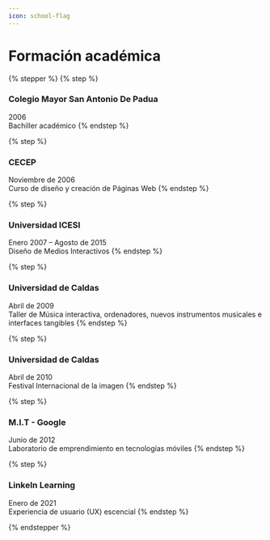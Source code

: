 ```yaml
---
icon: school-flag
---
```


# Formación académica

{% stepper %}
{% step %}
### Colegio Mayor San Antonio De Padua

2006\
Bachiller académico
{% endstep %}

{% step %}
### CECEP

Noviembre de 2006\
Curso de diseño y creación de Páginas  Web
{% endstep %}

{% step %}
### Universidad ICESI

Enero 2007 – Agosto de 2015\
Diseño de Medios Interactivos
{% endstep %}

{% step %}
### Universidad de Caldas

Abril de 2009\
Taller de Música interactiva, ordenadores, nuevos instrumentos musicales e interfaces tangibles
{% endstep %}

{% step %}
### Universidad de Caldas

Abril de 2010\
Festival Internacional de la imagen
{% endstep %}

{% step %}
### M.I.T - Google

Junio de 2012\
Laboratorio de emprendimiento en tecnologías móviles
{% endstep %}

{% step %}
### LinkeIn Learning

Enero de 2021\
Experiencia de usuario (UX) escencial
{% endstep %}


{% endstepper %}

